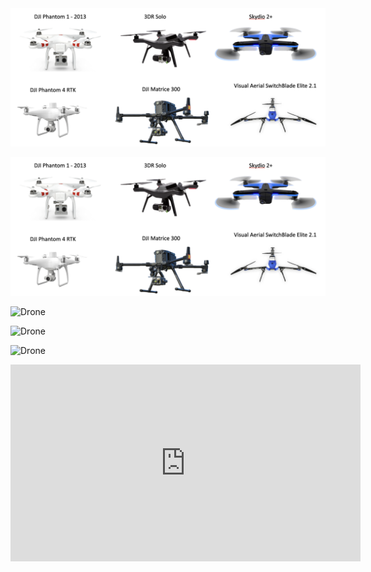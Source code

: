 <img src='images/drone_examples_1.png'>


![Drone](images/drone_examples_1.png)

![Drone](resource_mapping_with_drones/assets/images/drone_examples_1.png)

![Drone](https://github.com/jeffgillan/resource_mapping_with_drones/assets/images/drone_examples_1.png)


![Drone](https://github.com/jeffgillan/resource_mapping_with_drones/tree/main/assets/images/drone_examples_1.png)


<iframe width="560" height="315" src="https://www.youtube.com/embed/1VUXgwoNQRs" title="YouTube video player" frameborder="0" allow="accelerometer; autoplay; clipboard-write; encrypted-media; gyroscope; picture-in-picture; web-share" allowfullscreen></iframe>
            
     

